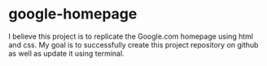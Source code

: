 # google-homepage
I believe this project is to replicate the Google.com homepage using html and css.
My goal is to successfully create this project repository on github as well as update it using terminal.